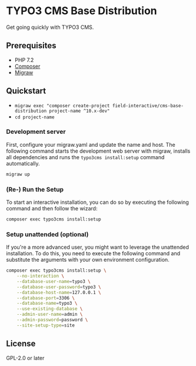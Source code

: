 # TYPO3 CMS Base Distribution

Get going quickly with TYPO3 CMS.

## Prerequisites

* PHP 7.2
* [Composer](https://getcomposer.org/download/)
* [Migraw](https://github.com/marcharding/migraw)

## Quickstart

* `migraw exec "composer create-project field-interactive/cms-base-distribution project-name ^10.x-dev"`
* `cd project-name`


### Development server

First, configure your migraw.yaml and update the name and host. The following command starts the development web server with migraw, installs all dependencies and runs the ``typo3cms install:setup`` command automatically.

````bash
migraw up
````


### (Re-) Run the Setup

To start an interactive installation, you can do so by executing the following
command and then follow the wizard:

```bash
composer exec typo3cms install:setup
```

### Setup unattended (optional)

If you're a more advanced user, you might want to leverage the unattended installation.
To do this, you need to execute the following command and substitute the arguments
with your own environment configuration.

```bash
composer exec typo3cms install:setup \
    --no-interaction \
    --database-user-name=typo3 \
    --database-user-password=typo3 \
    --database-host-name=127.0.0.1 \
    --database-port=3306 \
    --database-name=typo3 \
    --use-existing-database \
    --admin-user-name=admin \
    --admin-password=password \
    --site-setup-type=site
```

## License

GPL-2.0 or later
